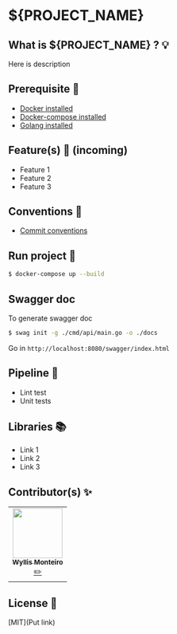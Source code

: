 # ${PROJECT_NAME}

## What is ${PROJECT_NAME} ? :bulb:

Here is description

## Prerequisite :wrench:

- [Docker installed](https://docs.docker.com/engine/install/)
- [Docker-compose installed](https://docs.docker.com/compose/install/)
- [Golang installed](https://golang.org/doc/install/)

## Feature(s) :blue_book: (incoming)

- Feature 1
- Feature 2
- Feature 3

## Conventions :orange_book:

- [Commit conventions](https://gist.github.com/stephenparish/9941e89d80e2bc58a153#format-of-the-commit-message)

## Run project :tractor:

```sh
$ docker-compose up --build
```

## Swagger doc

To generate swagger doc

```sh
$ swag init -g ./cmd/api/main.go -o ./docs
```

Go in `http://localhost:8080/swagger/index.html`

## Pipeline :book:

- Lint test
- Unit tests

## Libraries :books:

- Link 1
- Link 2
- Link 3

## Contributor(s) :sparkles:

<table>
  <tr>
    <td align="center">
        <a href="https://github.com/wyllisMonteiro"><img src="https://avatars2.githubusercontent.com/u/36091415?s=400&v=4" width="100px;" alt=""/><br /><sub><b>Wyllis Monteiro</b></sub></a><br /><a href="https://github.com/HETIC-MT-P2021/GO-STATS/commits?author=wyllismonteiro" title="Developper">✏️</a>
  </tr>
</table>

## License 📑

[MIT](Put link)
